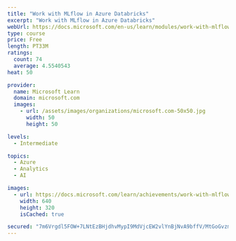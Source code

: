 ```yaml
---
title: "Work with MLflow in Azure Databricks"
excerpt: "Work with MLflow in Azure Databricks"
webUrl: https://docs.microsoft.com/en-us/learn/modules/work-with-mlflow-azure-databricks/
type: course
price: Free
length: PT33M
ratings:
  count: 74
  average: 4.5540543
heat: 50

provider:
  name: Microsoft Learn
  domain: microsoft.com
  images:
    - url: /assets/images/organizations/microsoft.com-50x50.jpg
      width: 50
      height: 50

levels:
  - Intermediate

topics:
  - Azure
  - Analytics
  - AI

images:
  - url: https://docs.microsoft.com/learn/achievements/work-with-mlflow-azure-databricks-social.png
    width: 640
    height: 320
    isCached: true

secured: "7m6Vrgdl5FOW+7LNtEzBHjdhvMypI9MdVjcEW2vlYnBjNvA9bffV/MtGoGvzmmNS8ZLhgeDxFcbekOntj5DmDgch5cNZ7djE9emM7i3PWBgDfvcWmsV4W1FOE2h3sB7bPf2srCi045fwbtnGrUJL+Z4a0R0hcTh0DDxB02s3PFwL2G/3BMqXVVhbWwd/K1qaskok5XZB3tJJyNsL0VUs+Cph9jsmsdWRfOqcC4VKFALlXOcPBmMEABsLL6S2RVdpymzqnGscaJ4oEvJ0sQAhKwNBVSWhT+M/x1435llXYFeLr9n+ijMClI0sj3Ci1jLGCBQuKM8BXhspqxMX1xuCpKN8A1OKZXcpgGBaOgA5AaiAeiloLUyzrh+R5dDSQpVqHC37ITBQcSC4aiIcyVHxo13OYlzVIyvXAa0f5hic4EY=;M7hXrEP31eBimOx9g4tIgg=="
---
```


